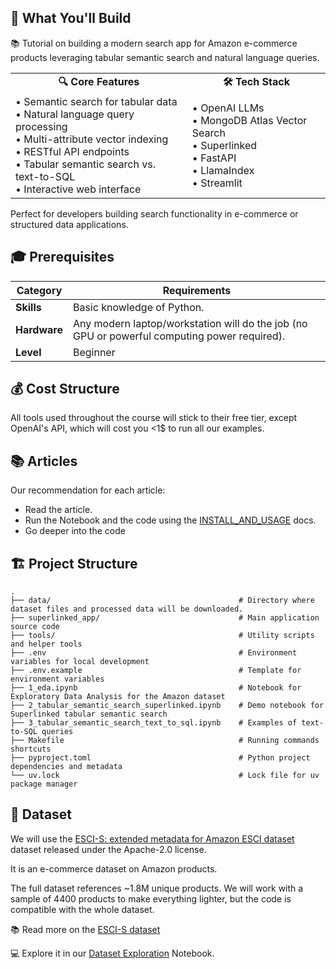 

## 🎯 What You'll Build

📚 Tutorial on building a modern search app for Amazon e-commerce products leveraging tabular semantic search and natural language queries.

<div align="center">
  <table>
    <tr>
      <td align="center"><b>🔍 Core Features</b></td>
      <td align="center"><b>🛠️ Tech Stack</b></td>
    </tr>
    <tr>
      <td>
        • Semantic search for tabular data<br/>
        • Natural language query processing<br/>
        • Multi-attribute vector indexing<br/>
        • RESTful API endpoints<br/>
        • Tabular semantic search vs. text-to-SQL<br/>
        • Interactive web interface
      </td>
      <td>
        • OpenAI LLMs<br/>
        • MongoDB Atlas Vector Search<br/>
        • Superlinked<br/>
        • FastAPI<br/>
        • LlamaIndex<br/>
        • Streamlit
      </td>
    </tr>
  </table>
</div>

Perfect for developers building search functionality in e-commerce or structured data applications.

## 🎓 Prerequisites

| Category | Requirements |
|----------|-------------|
| **Skills** | Basic knowledge of Python. |
| **Hardware** | Any modern laptop/workstation will do the job (no GPU or powerful computing power required). |
| **Level** | Beginner |

## 💰 Cost Structure

All tools used throughout the course will stick to their free tier, except OpenAI's API, which will cost you <1$ to run all our examples.


## 📚 Articles

Our recommendation for each article:

- Read the article.
- Run the Notebook and the code using the [INSTALL_AND_USAGE](INSTALL_AND_USAGE.md) docs.
- Go deeper into the code



## 🏗️ Project Structure

```text
.
├── data/                                          # Directory where dataset files and processed data will be downloaded.
├── superlinked_app/                               # Main application source code
├── tools/                                         # Utility scripts and helper tools
├── .env                                           # Environment variables for local development
├── .env.example                                   # Template for environment variables
├── 1_eda.ipynb                                    # Notebook for Exploratory Data Analysis for the Amazon dataset
├── 2_tabular_semantic_search_superlinked.ipynb    # Demo notebook for Superlinked tabular semantic search
├── 3_tabular_semantic_search_text_to_sql.ipynb    # Examples of text-to-SQL queries
├── Makefile                                       # Running commands shortcuts
├── pyproject.toml                                 # Python project dependencies and metadata
└── uv.lock                                        # Lock file for uv package manager
```

## 💾 Dataset

We will use the [ESCI-S: extended metadata for Amazon ESCI dataset](https://github.com/shuttie/esci-s?tab=readme-ov-file) dataset released under the Apache-2.0 license.

It is an e-commerce dataset on Amazon products. 

The full dataset references ~1.8M unique products. We will work with a sample of 4400 products to make everything lighter, but the code is compatible with the whole dataset.

📚 Read more on the [ESCI-S dataset](https://github.com/shuttie/esci-s?tab=readme-ov-file)

💻 Explore it in our [Dataset Exploration](1_eda.ipynb) Notebook.


